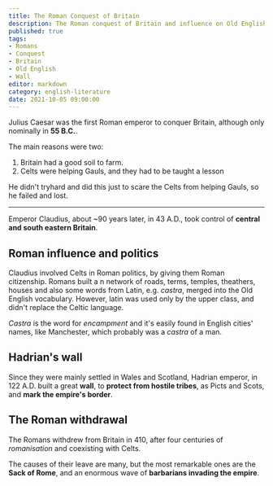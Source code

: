 ```yaml
---
title: The Roman Conquest of Britain
description: The Roman conquest of Britain and influence on Old English in a nutshell.
published: true
tags: 
- Romans
- Conquest
- Britain
- Old English
- Wall
editor: markdown
category: english-literature
date: 2021-10-05 09:00:00
---
```


Julius Caesar was the first Roman emperor to conquer Britain, although only nominally in **55 B.C.**.

The main reasons were two:

1. Britain had a good soil to farm.
2. Celts were helping Gauls, and they had to be taught a lesson

He didn't tryhard and did this just to scare the Celts from helping Gauls, so he failed and lost.

---

Emperor Claudius, about ~90 years later, in 43 A.D.,  took control of **central and south eastern Britain**.

## Roman influence and politics

Claudius involved Celts in Roman politics, by giving them Roman citizenship. Romans built a n network of roads, terms, temples, theathers, houses and also some words from Latin, e.g. *castra*, merged into the Old English vocabulary. However, latin was used only by the upper class, and didn't replace the Celtic language.

*Castra* is the word for *encampment* and it's easily found in English cities' names, like Manchester, which probably was a *castra* of a man.

## Hadrian's wall

Since they were mainly settled in Wales and Scotland, Hadrian emperor, in 122 A.D. built a great **wall**, to **protect from hostile tribes**, as Picts and Scots, and **mark the empire's border**.

## The Roman withdrawal

The Romans withdrew from Britain in 410, after four centuries of *romanisation* and coexisting with Celts. 

The causes of their leave are many, but the most remarkable ones are the **Sack of Rome**, and an enormous wave of **barbarians invading the empire**.

